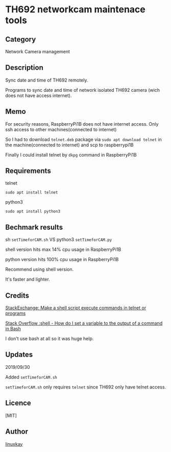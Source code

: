 # TH692 networkcam maintenace tools

## Category

Network Camera management

## Description
Sync date and time of TH692 remotely.

Programs to sync date and time of network isolated TH692 camera (wich does not have access internet).


## Memo

For security reasons, RaspberryPi1B does not have internet access. Only ssh access to other machines(connected to internet)

So I had to download `telnet.deb` package via `sudo apt download telnet` in the machine(connected to internet) and scp to raspberrypi1B

Finally I could install telnet by `dkpg` command in RaspberryPi1B

## Requirements

telnet

`sudo apt install telnet`

python3

`sudo apt install python3`

## Bechmark results

sh `setTimeforCAM.sh` VS python3 `setTimeforCAM.py`

shell version hits max 14% cpu usage in RaspberryPi1B

python version hits 100% cpu usage in RaspberryPi1B

Recommend using shell version.

It's faster and lighter.

## Credits 

<a href="https://unix.stackexchange.com/questions/247336/make-a-shell-script-execute-commands-in-telnet-or-programs">StackExchange: Make a shell script execute commands in telnet or programs</a>


<a href="https://stackoverflow.com/questions/4651437/how-do-i-set-a-variable-to-the-output-of-a-command-in-bash">Stack Overflow :shell - How do I set a variable to the output of a command in Bash</a>

I don't use bash at all so it was huge help.

## Updates

2019/09/30

Added `setTimeforCAM.sh`

`setTimeforCAM.sh` only requires `telnet` since TH692 only have telnet access.


## Licence
[MIT]

## Author

[linuxkay](https://github.com/linuxkay)
